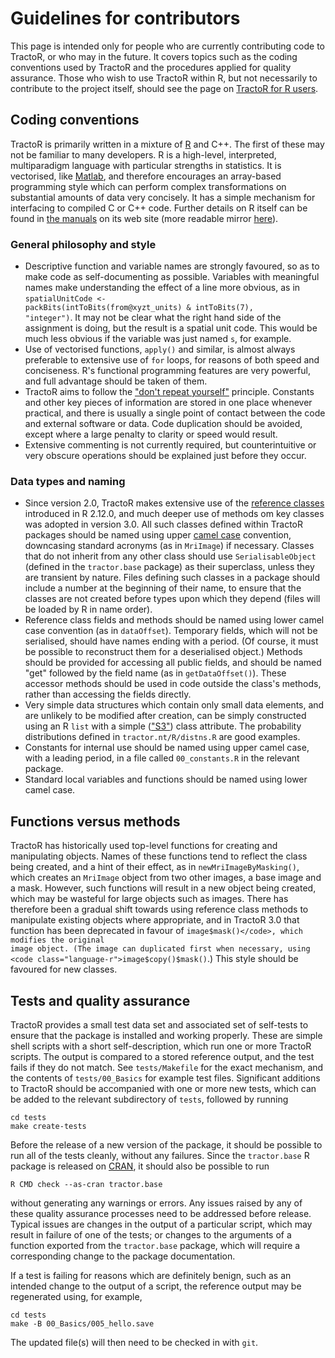 # Guidelines for contributors

This page is intended only for people who are currently contributing code to TractoR, or who may in the future. It covers topics such as the coding conventions used by TractoR and the procedures applied for quality assurance. Those who wish to use TractoR within R, but not necessarily to contribute to the project itself, should see the page on [TractoR for R users](TractoR-for-R-users.html).

## Coding conventions

TractoR is primarily written in a mixture of [R](http://www.r-project.org) and C++. The first of these may not be familiar to many developers. R is a high-level, interpreted, multiparadigm language with particular strengths in statistics. It is vectorised, like [Matlab](http://www.mathworks.com), and therefore encourages an array-based programming style which can perform complex transformations on substantial amounts of data very concisely. It has a simple mechanism for interfacing to compiled C or C++ code. Further details on R itself can be found in [the manuals](http://cran.r-project.org/manuals.html) on its web site (more readable mirror [here](http://r-manuals.flakery.org)).

### General philosophy and style

- Descriptive function and variable names are strongly favoured, so as to make code as self-documenting as possible. Variables with meaningful names make understanding the effect of a line more obvious, as in <code class="language-r">spatialUnitCode <- packBits(intToBits(from@xyzt_units) & intToBits(7), "integer")</code>. It may not be clear what the right hand side of the assignment is doing, but the result is a spatial unit code. This would be much less obvious if the variable was just named `s`, for example.
- Use of vectorised functions, `apply()` and similar, is almost always preferable to extensive use of `for` loops, for reasons of both speed and conciseness. R's functional programming features are very powerful, and full advantage should be taken of them.
- TractoR aims to follow the ["don't repeat yourself"](http://en.wikipedia.org/wiki/Don%27t_Repeat_Yourself) principle. Constants and other key pieces of information are stored in one place whenever practical, and there is usually a single point of contact between the code and external software or data. Code duplication should be avoided, except where a large penalty to clarity or speed would result.
- Extensive commenting is not currently required, but counterintuitive or very obscure operations should be explained just before they occur.

### Data types and naming

- Since version 2.0, TractoR makes extensive use of the [reference classes](http://stat.ethz.ch/R-manual/R-devel/library/methods/html/refClass.html) introduced in R 2.12.0, and much deeper use of methods om key classes was adopted in version 3.0. All such classes defined within TractoR packages should be named using upper [camel case](http://en.wikipedia.org/wiki/CamelCase) convention, downcasing standard acronyms (as in `MriImage`) if necessary. Classes that do not inherit from any other class should use `SerialisableObject` (defined in the `tractor.base` package) as their superclass, unless they are transient by nature. Files defining such classes in a package should include a number at the beginning of their name, to ensure that the classes are not created before types upon which they depend (files will be loaded by R in name order).
- Reference class fields and methods should be named using lower camel case convention (as in `dataOffset`). Temporary fields, which will not be serialised, should have names ending with a period. (Of course, it must be possible to reconstruct them for a deserialised object.) Methods should be provided for accessing all public fields, and should be named "get" followed by the field name (as in `getDataOffset()`). These accessor methods should be used in code outside the class's methods, rather than accessing the fields directly.
- Very simple data structures which contain only small data elements, and are unlikely to be modified after creation, can be simply constructed using an R `list` with a simple (["S3"](https://github.com/hadley/devtools/wiki/S3)) class attribute. The probability distributions defined in `tractor.nt/R/distns.R` are good examples.
- Constants for internal use should be named using upper camel case, with a leading period, in a file called `00_constants.R` in the relevant package.
- Standard local variables and functions should be named using lower camel case.

## Functions versus methods

TractoR has historically used top-level functions for creating and manipulating objects. Names of these functions tend to reflect the class being created, and a hint of their effect, as in `newMriImageByMasking()`, which creates an `MriImage` object from two other images, a base image and a mask. However, such functions will result in a new object being created, which may be wasteful for large objects such as images. There has therefore been a gradual shift towards using reference class methods to manipulate existing objects where appropriate, and in TractoR 3.0 that function has been deprecated in favour of <code class="language-r">image$mask()</code>, which modifies the original image object. (The image can duplicated first when necessary, using <code class="language-r">image$copy()$mask()</code>.) This style should be favoured for new classes.

## Tests and quality assurance

TractoR provides a small test data set and associated set of self-tests to ensure that the package is installed and working properly. These are simple shell scripts with a short self-description, which run one or more TractoR scripts. The output is compared to a stored reference output, and the test fails if they do not match. See `tests/Makefile` for the exact mechanism, and the contents of `tests/00_Basics` for example test files. Significant additions to TractoR should be accompanied with one or more new tests, which can be added to the relevant subdirectory of `tests`, followed by running

    cd tests
    make create-tests

Before the release of a new version of the package, it should be possible to run all of the tests cleanly, without any failures. Since the `tractor.base` R package is released on [CRAN](http://cran.r-project.org), it should also be possible to run

    R CMD check --as-cran tractor.base

without generating any warnings or errors. Any issues raised by any of these quality assurance processes need to be addressed before release. Typical issues are changes in the output of a particular script, which may result in failure of one of the tests; or changes to the arguments of a function exported from the `tractor.base` package, which will require a corresponding change to the package documentation.

If a test is failing for reasons which are definitely benign, such as an intended change to the output of a script, the reference output may be regenerated using, for example,

    cd tests
    make -B 00_Basics/005_hello.save

The updated file(s) will then need to be checked in with `git`.
